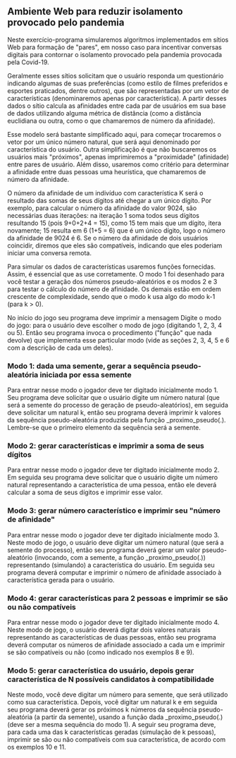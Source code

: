## Ambiente Web para reduzir isolamento provocado pelo pandemia

Neste exercício-programa simularemos algoritmos implementados em sítios Web para formação de "pares", em nosso caso para incentivar conversas digitais para contornar o isolamento provocado pela pandemia provocada pela Covid-19.

Geralmente esses sítios solicitam que o usuário responda um questionário indicando algumas de suas preferências (como estilo de filmes preferidos e esportes praticados, dentre outros), que são representadas por um vetor de características (denominaremos apenas por característica). A partir desses dados o sítio calcula as afinidades entre cada par de usuários em sua base de dados utilizando alguma métrica de distância (como a distância euclidiana ou outra, como o que chamaremos de número da afinidade).

Esse modelo será bastante simplificado aqui, para começar trocaremos o vetor por um único número natural, que será aqui denominado por característica do usuário. Outra simplificação é que não buscaremos os usuários mais "próximos", apenas imprimiremos a "proximidade" (afinidade) entre pares de usuário. Além disso, usaremos como critério para determinar a afinidade entre duas pessoas uma heurística, que chamaremos de número da afinidade.

O número da afinidade de um indivíduo com característica K será o resultado das somas de seus dígitos até chegar a um único dígito. Por exemplo, para calcular o número da afinidade do valor 9024, são necessárias duas iterações: na iteração 1 soma todos seus dígitos resultando 15 (pois 9+0+2+4 = 15), como 15 tem mais que um dígito, itera novamente; 15 resulta em 6 (1+5 = 6) que é um único dígito, logo o número da afinidade de 9024 é 6.
Se o número da afinidade de dois usuários coincidir, diremos que eles são compatíveis, indicando que eles poderiam iniciar uma conversa remota.

Para simular os dados de características usaremos funções fornecidas. Assim, é essencial que as use corretamente. O modo 1 foi desenhado para você testar a geração dos números pseudo-aleatórios e os modos 2 e 3 para testar o cálculo do número de afinidade. Os demais estão em ordem crescente de complexidade, sendo que o modo k usa algo do modo k-1 (para k > 0).

No início do jogo seu programa deve imprimir a mensagem Digite o modo do jogo: para o usuário deve escolher o modo de jogo (digitando 1, 2, 3, 4 ou 5). Então seu programa invoca o procedimento ("função" que nada devolve) que implementa esse particular modo (vide as seções 2, 3, 4, 5 e 6 com a descrição de cada um deles).

### Modo 1: dada uma semente, gerar a sequência pseudo-aleatória iniciada por essa semente
Para entrar nesse modo o jogador deve ter digitado inicialmente modo 1.
Seu programa deve solicitar que o usuário digite um número natural (que será a semente do processo de geração de pseudo-aleatórios), em seguida deve solicitar um natural k, então seu programa deverá imprimir k valores da sequência pseudo-aleatória produzida pela função _proximo_pseudo(.). Lembre-se que o primeiro elemento da sequência será a semente.

### Modo 2: gerar características e imprimir a soma de seus dígitos
Para entrar nesse modo o jogador deve ter digitado inicialmente modo 2.
Em seguida seu programa deve solicitar que o usuário digite um número natural representando a característica de uma pessoa, então ele deverá calcular a soma de seus dígitos e imprimir esse valor.

### Modo 3: gerar número característico e imprimir seu "número de afinidade"
Para entrar nesse modo o jogador deve ter digitado inicialmente modo 3.
Neste modo de jogo, o usuário deve digitar um número natural (que será a semente do processo), então seu programa deverá gerar um valor pseudo-aleatório (invocando, com a semente, a função _proximo_pseudo(.)) representando (simulando) a característica do usuário. Em seguida seu programa deverá computar e imprimir o número de afinidade associado à característica gerada para o usuário.

### Modo 4: gerar características para 2 pessoas e imprimir se são ou não compatíveis
Para entrar nesse modo o jogador deve ter digitado inicialmente modo 4.
Neste modo de jogo, o usuário deverá digitar dois valores naturais representando as características de duas pessoas, então seu programa deverá computar os números de afinidade associado a cada um e imprimir se são compatíveis ou não (como indicado nos exemplos 8 e 9).

### Modo 5: gerar característica do usuário, depois gerar característica de N possíveis candidatos à compatibilidade
Neste modo, você deve digitar um número para semente, que será utilizado como sua característica. Depois, você digitar um natural k e em seguida seu programa deverá gerar os próximos k números da sequência pseudo-aleatória (a partir da semente), usando a função dada _proximo_pseudo(.) (deve ser a mesma sequência do modo 1).
A seguir seu programa deve, para cada uma das k características geradas (simulação de k pessoas), imprimir se são ou não compatíveis com sua característica, de acordo com os exemplos 10 e 11.